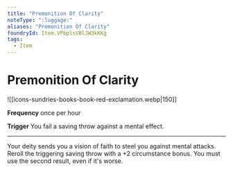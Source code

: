 ```yaml
---
title: "Premonition Of Clarity"
noteType: ":luggage:"
aliases: "Premonition Of Clarity"
foundryId: Item.VPbplsVBlJW3kKKg
tags:
  - Item
---
```


# Premonition Of Clarity
![[icons-sundries-books-book-red-exclamation.webp|150]]

**Frequency** once per hour

**Trigger** You fail a saving throw against a mental effect.

* * *

Your deity sends you a vision of faith to steel you against mental attacks. Reroll the triggering saving throw with a +2 circumstance bonus. You must use the second result, even if it's worse.
